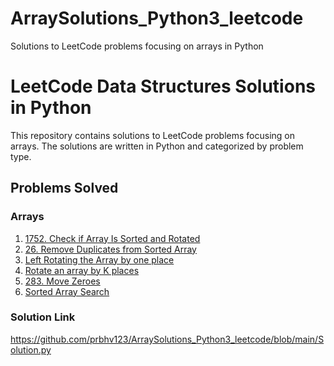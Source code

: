 # ArraySolutions_Python3_leetcode
Solutions to LeetCode problems focusing on arrays in Python

# LeetCode Data Structures Solutions in Python
This repository contains solutions to LeetCode problems focusing on arrays. The solutions are written in Python and categorized by problem type.

## Problems Solved

### Arrays
1. [1752. Check if Array Is Sorted and Rotated](https://leetcode.com/problems/check-if-array-is-sorted-and-rotated/)
2. [26. Remove Duplicates from Sorted Array](https://leetcode.com/problems/remove-duplicates-from-sorted-array/)
3. [Left Rotating the Array by one place](https://takeuforward.org/data-structure/left-rotate-the-array-by-one/)
4. [Rotate an array by K places](https://leetcode.com/problems/rotate-array/)
5. [283. Move Zeroes](https://leetcode.com/problems/move-zeroes/description/)
6. [Sorted Array Search](https://www.geeksforgeeks.org/problems/who-will-win-1587115621/1?utm_source=youtube)

### Solution Link
https://github.com/prbhv123/ArraySolutions_Python3_leetcode/blob/main/Solution.py
